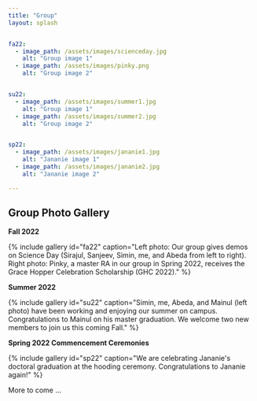 ```yaml
---
title: "Group"
layout: splash


fa22:
  - image_path: /assets/images/scienceday.jpg
    alt: "Group image 1"
  - image_path: /assets/images/pinky.png
    alt: "Group image 2"


su22:
  - image_path: /assets/images/summer1.jpg
    alt: "Group image 1"
  - image_path: /assets/images/summer2.jpg
    alt: "Group image 2"


sp22:
  - image_path: /assets/images/jananie1.jpg
    alt: "Jananie image 1"
  - image_path: /assets/images/jananie2.jpg
    alt: "Jananie image 2"

---
```




## Group Photo Gallery



**Fall 2022** 


{% include gallery id="fa22" caption="Left photo: Our group gives demos on Science Day (Sirajul, Sanjeev, Simin, me, and Abeda from left to right). Right photo: Pinky, a master RA in our group in Spring 2022, receives the Grace Hopper Celebration Scholarship (GHC 2022)." %}



**Summer 2022**


{% include gallery id="su22" caption="Simin, me, Abeda, and Mainul (left photo) have been working and enjoying our summer on campus. Congratulations to Mainul on his master graduation. We welcome two new members to join us this coming Fall." %}



**Spring 2022 Commencement Ceremonies**

{% include gallery id="sp22" caption="We are celebrating Jananie's doctoral graduation at the hooding ceremony. Congratulations to Jananie again!" %}


More to come ...

